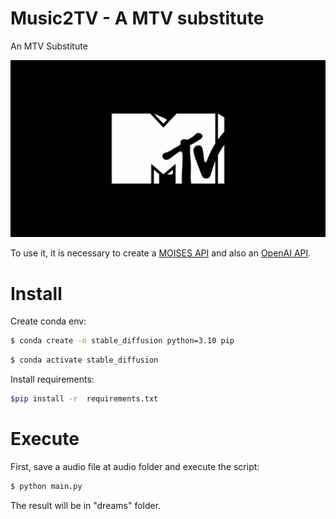 # Music2TV - A MTV substitute

An MTV Substitute

![MTV-Logo](imgs/mtv.jpg)

To use it, it is necessary to create a [MOISES API](https://moises.ai/) and also an [OpenAI API](https://openai.com/blog/openai-api/).

# Install

Create conda env:

```bash
$ conda create -n stable_diffusion python=3.10 pip
```
```bash
$ conda activate stable_diffusion
```
Install  requirements:

```bash
$pip install -r  requirements.txt
```

# Execute

First, save a audio file at audio folder and execute the script:

```bash
$ python main.py
```

The result will be in "dreams" folder.
